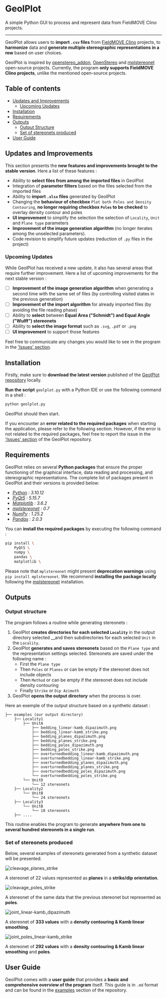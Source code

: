 # GeolPlot
A simple Python GUI to process and represent data from FieldMOVE Clino projects.

------------------------------------------------------------------------

GeolPlot allows users to __import `.csv` files__ from [FieldMOVE Clino](https://www.petex.com/products/move-suite/digital-field-mapping/) projects, to __harmonize__ data and __generate multiple stereographic representations in a row__ based on user choices.

GeolPlot is inspired by [openstereo_addon](https://github.com/corentinpct/openstereo_addon), [OpenStereo](https://openstereo.readthedocs.io/en/latest/) and [mplstereonet](https://github.com/joferkington/mplstereonet) open-source projects. Currently, the program __only supports FieldMOVE Clino projects__, unlike the mentioned open-source projects.

## Table of contents
- [Updates and Improvements](#updates-and-improvements)
	- [Upcoming Updates](#upcoming-updates)
- [Installation](#installation)
- [Requirements](#requirements)
- [Outputs](#outputs)
	- [Output Structure](#output-structure)
	- [Set of stereonets produced](#set-of-stereonets-produced)
- [User Guide](#user-guide)

## Updates and Improvements
This section presents the __new features and improvements brought to the stable version__. Here a list of these features :
- Ability to __select files from among the imported files__ in GeolPlot
- Integration of __parameter filters__ based on the files selected from the imported files
- Ability to __import `.xlsx` files__ generated by GeolPlot
- Changing the __behaviour of checkbox__ `Plot both Poles and Density Contouring`, __no longer requiring checkbox `Poles` to be checked__ to overlay density contour and poles
- __UI improvement__ to simplify the selection the selection of `Locality`, `Unit` and `Plane type` parameters
- __Improvement of the image generation algorithm__ (no longer iterates among the unselected parameters).
- Code revision to simplify future updates (reduction of `.py` files in the project)
### Upcoming Updates
While GeolPlot has received a new update, it also has several areas that require further improvement. Here a list of upcoming improvements for the next stable version :  
- [ ] __Improvement of the image generation algorithm__ when generating a second time with the same set of files (by controlling visited states in the previous generation)
- [ ] __Improvement of the import algorithm__ for already imported files (by avoiding the file reading phase)
- [ ] Ability to __select__ between __Equal Area ("Schmidt") and Equal Angle ("Wulff") stereonets__
- [ ] Ability to __select the image format__ such as `.svg`, `.pdf` or `.png`
- [ ] __UI improvement__ to support those features

Feel free to communicate any changes you would like to see in the program in the ['Issues' section](https://github.com/corentinpct/GeolPlot/issues).
## Installation
Firstly, make sure to __download the latest version__ published of the [GeolPlot repository](fix) locally.

__Run the script__ `geolplot.py` with a Python IDE or use the following command in a shell :
```bash
python geolplot.py
```
GeolPlot should then start.

If you encounter an __error related to the required packages__ when starting the application, please refer to the following section. 
However, if the error is not related to the required packages, feel free to report the issue in the ['Issues' section](https://github.com/corentinpct/GeolPlot/issues) of the GeolPlot repository.

## Requirements
GeolPlot relies on several __Python packages__ that ensure the proper functioning of the graphical interface, data reading and processing, and stereographic representations. The complete list of packages present in GeolPlot and their versions is provided below: 
- _[Python](https://www.python.org/) : 3.10.12_
- _[PyQt5](https://riverbankcomputing.com/software/pyqt/intro) : 5.15.7_
- _[Matplotlib](https://matplotlib.org/stable/) : 3.6.2_
- _[mplstereonet](https://github.com/joferkington/mplstereonet) : 0.7_
- _[NumPy](https://numpy.org/doc/stable/) : 1.25.2_
- _[Pandas](https://pandas.pydata.org/) : 2.0.3_

You can __install the required packages__ by executing the following command :
```bash
pip install \
    PyQt5 \
    numpy \
    pandas \
    matplotlib \
```

Please note that `mplstereonet` might present __deprecation warnings__ using `pip install mplstereonet`. We recommend __installing the package locally__ following the [mplstereonet](https://github.com/joferkington/mplstereonet#install) installation.

## Outputs
### Output structure
The program follows a routine while generating stereonets :
1) GeolPlot __creates directories for each selected `Locality`__ in the output directory selected __and then subdirectories for each selected `Unit` in the `Locality`.
2) GeolPlot __generates and saves stereonets__ based on the `Plane type` and the representation settings selected. Stereonets are saved under the following name : 
	- First the `Plane type`
	- Then `Poles` or `Planes` or can be empty if the stereonet does not include objects
	- Then `Method` or can be empty if the stereonet does not include density contouring
	- Finally `Strike` or `Dip Azimuth`
3) GeolPlot __opens the output directory__ when the process is over.

Here an exemple of the output structure based on a synthetic dataset : 
```
├── examples (our output directory)
    ├── Locality1
        ├── UnitA
            ├── bedding_linear-kamb_dipazimuth.png
            ├── bedding_linear-kamb_strike.png
            ├── bedding_planes_dipazimuth.png
            ├── bedding_planes_strike.png
            ├── bedding_poles_dipazimuth.png
            ├── bedding_poles_strike.png
            ├── overturnedbedding_linear-kamb_dipazimuth.png
            ├── overturnedbedding_linear-kamb_strike.png
            ├── overturnedbedding_planes_dipazimuth.png
            ├── overturnedbedding_planes_strike.png
            ├── overturnedbedding_poles_dipazimuth.png
            └── overturnedbedding_poles_strike.png 
        └── UnitD
            └── 12 stereonets 
    ├── Locality2
        └── UnitB
            └── 24 stereonets
    ├── Locality3
        └── UnitB
            └── 18 stereonets
    ├── ....
```

This routine enables the program to generate __anywhere from one to several hundred stereonets in a single run__.

### Set of stereonets produced
Below, several examples of stereonets generated from a synthetic dataset will be presented.

![cleavage_planes_strike](https://github.com/corentinpct/GeolPlot/assets/133667270/d22b11ec-676f-4ba3-8b2e-1161f23fd7af)

A stereonet of 22 values represented as __planes__ in a __strike/dip orientation__.

![cleavage_poles_strike](https://github.com/corentinpct/GeolPlot/assets/133667270/3b47da62-346a-4c22-a7ac-5b5fb5814b41)

A stereonet of the same data that the previous stereonet but represented as __poles__.

![joint_linear-kamb_dipazimuth](https://github.com/corentinpct/GeolPlot/assets/133667270/d9954657-27bf-41ae-9ab3-94c7abc2e3da)

A stereonet of __333 values__ with a __density contouring & Kamb linear smoothing__.

![joint_poles_linear-kamb_strike](https://github.com/corentinpct/GeolPlot/assets/133667270/cb6df337-e202-4ae7-8428-a17fe9e48917)

A stereonet of __292 values__ with a __density contouring & Kamb linear smoothing__ and __poles__.

## User Guide
GeolPlot comes with a __user guide__ that provides a __basic and comprehensive overview of the program__ itself. This guide is in `.md` format and can be found in the [examples](http://github.com/corentinpct/GeolPlot/blob/main/examples) section of the repository.
